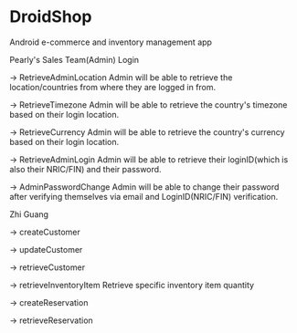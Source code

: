 DroidShop
=========

Android e-commerce and inventory management app

Pearly's Sales Team(Admin) Login 

-> RetrieveAdminLocation
Admin will be able to retrieve the location/countries from where they are logged in from.

-> RetrieveTimezone
Admin will be able to retrieve the country's timezone based on their login location.

-> RetrieveCurrency
Admin will be able to retrieve the country's currency based on their login location.

-> RetrieveAdminLogin
Admin will be able to retrieve their loginID(which is also their NRIC/FIN) and their password.

-> AdminPasswordChange
Admin will be able to change their password after verifying themselves via email and LoginID(NRIC/FIN) verification.

Zhi Guang

-> createCustomer

-> updateCustomer

-> retrieveCustomer

-> retrieveInventoryItem
Retrieve specific inventory item quantity

-> createReservation

-> retrieveReservation